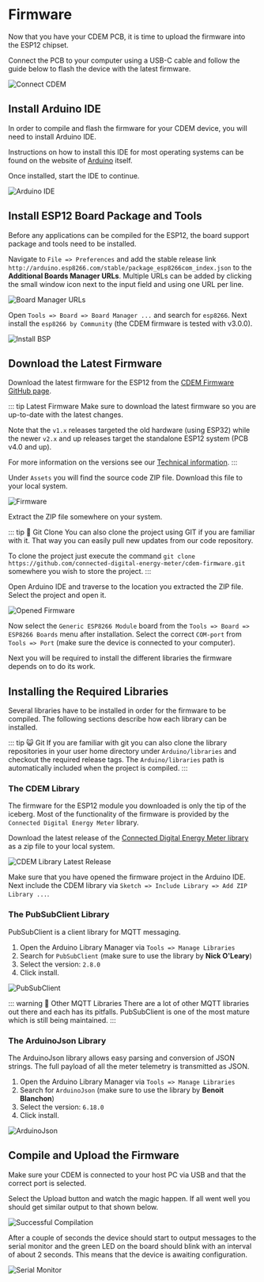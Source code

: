 # Firmware

Now that you have your CDEM PCB, it is time to upload the firmware into the ESP12 chipset.

Connect the PCB to your computer using a USB-C cable and follow the guide below to flash the device with the latest firmware.

![Connect CDEM](./images/connect_cdem.jpg)

## Install Arduino IDE

In order to compile and flash the firmware for your CDEM device, you will need to install Arduino IDE.

Instructions on how to install this IDE for most operating systems can be found on the website of [Arduino](https://www.arduino.cc/en/Guide) itself.

Once installed, start the IDE to continue.

![Arduino IDE](./images/arduino_ide.png)

## Install ESP12 Board Package and Tools

Before any applications can be compiled for the ESP12, the board support package and tools need to be installed.

Navigate to `File => Preferences` and add the stable release link `http://arduino.esp8266.com/stable/package_esp8266com_index.json` to the **Additional Boards Manager URLs**. Multiple URLs can be added by clicking the small window icon next to the input field and using one URL per line.

![Board Manager URLs](./images/board_manager_urls.png)

Open `Tools => Board => Board Manager ...` and search for `esp8266`. Next install the `esp8266 by Community` (the CDEM firmware is tested with v3.0.0).

![Install BSP](./images/board_support_package_esp8266.png)

## Download the Latest Firmware

Download the latest firmware for the ESP12 from the [CDEM Firmware GitHub page](https://github.com/connected-digital-energy-meter/cdem-firmware/releases).

::: tip Latest Firmware
Make sure to download the latest firmware so you are up-to-date with the latest changes.

Note that the `v1.x` releases targeted the old hardware (using ESP32) while the newer `v2.x` and up releases target the standalone ESP12 system (PCB v4.0 and up).

For more information on the versions see our [Technical information](/13_technical/#how-is-the-hardware-build).
:::

Under `Assets` you will find the source code ZIP file. Download this file to your local system.

![Firmware](./images/download_firmware.png)

Extract the ZIP file somewhere on your system.

::: tip 🐑 Git Clone
You can also clone the project using GIT if you are familiar with it. That way you can easily pull new updates from our code repository.

To clone the project just execute the command `git clone https://github.com/connected-digital-energy-meter/cdem-firmware.git` somewhere you wish to store the project.
:::

Open Arduino IDE and traverse to the location you extracted the ZIP file. Select the project and open it.

![Opened Firmware](./images/opened_firmware.png)

Now select the `Generic ESP8266 Module` board from the `Tools => Board => ESP8266 Boards` menu after installation. Select the correct `COM-port` from `Tools => Port` (make sure the device is connected to your computer).

Next you will be required to install the different libraries the firmware depends on to do its work.

## Installing the Required Libraries

Several libraries have to be installed in order for the firmware to be compiled. The following sections describe how each library can be installed.

::: tip 😺 Git
If you are familiar with git you can also clone the library repositories in your user home directory under `Arduino/libraries` and checkout the required release tags. The `Arduino/libraries` path is automatically included when the project is compiled.
:::

### The CDEM Library

The firmware for the ESP12 module you downloaded is only the tip of the iceberg. Most of the functionality of the firmware is provided by the `Connected Digital Energy Meter` library.

Download the latest release of the [Connected Digital Energy Meter library](https://github.com/connected-digital-energy-meter/connected-digital-energy-meter/releases) as a zip file to your local system.

![CDEM Library Latest Release](./images/download_library.png)

Make sure that you have opened the firmware project in the Arduino IDE. Next include the CDEM library via `Sketch => Include Library => Add ZIP Library ...`.

### The PubSubClient Library

PubSubClient is a client library for MQTT messaging.

1. Open the Arduino Library Manager via `Tools => Manage Libraries`
2. Search for `PubSubClient` (make sure to use the library by **Nick O'Leary**)
3. Select the version: `2.8.0`
4. Click install.

![PubSubClient](./images/pub_sub_client.png)

::: warning 🚨 Other MQTT Libraries
There are a lot of other MQTT libraries out there and each has its pitfalls. PubSubClient is one of the most mature which is still being maintained.
:::

### The ArduinoJson Library

The ArduinoJson library allows easy parsing and conversion of JSON strings. The full payload of all the meter telemetry is transmitted as JSON.

1. Open the Arduino Library Manager via `Tools => Manage Libraries`
2. Search for `ArduinoJson` (make sure to use the library by **Benoit Blanchon**)
3. Select the version: `6.18.0`
4. Click install.

![ArduinoJson](./images/arduino_json.png)

## Compile and Upload the Firmware

Make sure your CDEM is connected to your host PC via USB and that the correct port is selected.

Select the Upload button and watch the magic happen. If all went well you should get similar output to that shown below.

![Successful Compilation](./images/compiled_successfully.png)

After a couple of seconds the device should start to output messages to the serial monitor and the green LED on the board should blink with an interval of about 2 seconds. This means that the device is awaiting configuration.

![Serial Monitor](./images/serial_monitor.png)
